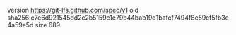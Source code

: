 version https://git-lfs.github.com/spec/v1
oid sha256:c7e6d921545dd2c2b5159c1e79b44bab19d1bafcf7494f8c59cf5fb3e4a59e5d
size 689
